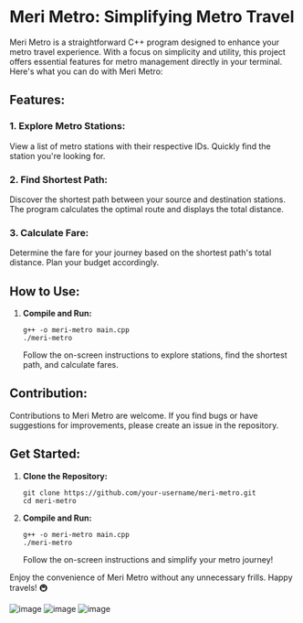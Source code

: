 # Meri Metro: Simplifying Metro Travel

Meri Metro is a straightforward C++ program designed to enhance your metro travel experience. With a focus on simplicity and utility, this project offers essential features for metro management directly in your terminal. Here's what you can do with Meri Metro:

## Features:

### 1. **Explore Metro Stations:**
   View a list of metro stations with their respective IDs. Quickly find the station you're looking for.

### 2. **Find Shortest Path:**
   Discover the shortest path between your source and destination stations. The program calculates the optimal route and displays the total distance.

### 3. **Calculate Fare:**
   Determine the fare for your journey based on the shortest path's total distance. Plan your budget accordingly.

## How to Use:

1. **Compile and Run:**
   ```
   g++ -o meri-metro main.cpp
   ./meri-metro
   ```

   Follow the on-screen instructions to explore stations, find the shortest path, and calculate fares.

## Contribution:

Contributions to Meri Metro are welcome. If you find bugs or have suggestions for improvements, please create an issue in the repository.

## Get Started:

1. **Clone the Repository:**
   ```
   git clone https://github.com/your-username/meri-metro.git
   cd meri-metro
   ```

2. **Compile and Run:**
   ```
   g++ -o meri-metro main.cpp
   ./meri-metro
   ```

   Follow the on-screen instructions and simplify your metro journey!

Enjoy the convenience of Meri Metro without any unnecessary frills. Happy travels! 🚇

![image](https://github.com/17himanshu/meri-metro/assets/96365482/0fd7e7ab-7cbe-48f0-aacd-37da9357a732)
![image](https://github.com/17himanshu/meri-metro/assets/96365482/9819f85a-31dd-4e32-8ff9-eeef195db2b2)
![image](https://github.com/17himanshu/meri-metro/assets/96365482/130a3c28-ebd6-47bd-a920-002d615ce10e)







